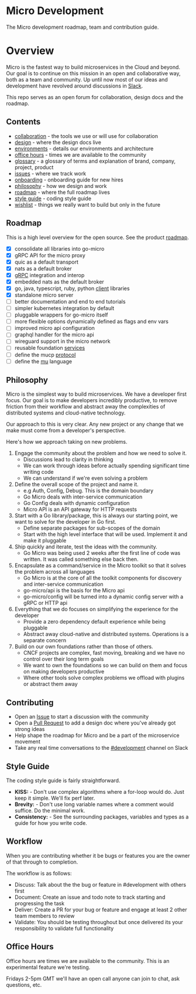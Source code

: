 # Micro Development

The Micro development roadmap, team and contribution guide.

# Overview 

Micro is the fastest way to build microservices in the Cloud and beyond. Our goal is to continue on this mission in an open and collaborative way, both as a team and community. Up until now most of our ideas and development have revolved around discussions in [Slack](https://slack.micro.mu).

This repo serves as an open forum for collaboration, design docs and the roadmap.

## Contents

- [collaboration](collaboration.md) - the tools we use or will use for collaboration
- [design](design) - where the design docs live
- [environments](environments.md) - details our environments and architecture
- [office hours](#office-hours) - times we are available to the community
- [glossary](glossary.md) - a glossary of terms and explanation of brand, company, project, product
- [issues](https://github.com/micro/development/issues) - where we track work
- [onboarding](onboarding.md) - onboarding guide for new hires
- [philosophy](#philosophy) - how we design and work
- [roadmap](roadmap) - where the full roadmap lives
- [style guide](#style-guide) - coding style guide
- [wishlist](wishlist.md) - things we really want to build but only in the future

## Roadmap

This is a high level overview for the open source. See the product [roadmap](roadmap).

- [X] consolidate all libraries into go-micro
- [X] gRPC API for the micro proxy
- [X] quic as a default transport
- [X] nats as a default broker
- [x] [gRPC](design/framework/grpc.md) integration and interop
- [x] embedded nats as the default broker
- [x] go, java, typescript, ruby, python [client](design/clients.md) libraries
- [x] standalone micro server
- [ ] better documentation and end to end tutorials
- [ ] simpler kubernetes integration by default
- [ ] pluggable wrappers for go-micro itself
- [ ] more flexible options dynamically defined as flags and env vars
- [ ] improved micro api configuration 
- [ ] graphql handler for the micro api
- [ ] wireguard support in the micro network
- [ ] reusable foundation [services](roadmap/services.md) 
- [ ] define the mucp [protocol](design/ideas/protocol.md)
- [ ] define the [mu](design/ideas/language.md) language

## Philosophy

Micro is the simplest way to build microservices. We have a developer first focus. Our goal is to make developers incredibly productive, 
to remove friction from their workflow and abstract away the complexities of distributed systems and cloud-native technology. 

Our approach to this is very clear. Any new project or any change that we make must come from a developer's perspective. 

Here's how we approach taking on new problems.

1. Engage the community about the problem and how we need to solve it.
	- Discussions lead to clarity in thinking
	- We can work through ideas before actually spending significant time writing code
	- We can understand if we're even solving a problem
1. Define the overall scope of the project and name it.
	-  e.g Auth, Config, Debug. This is the domain boundary
	- Go Micro deals with inter-service communication
	- Go Config deals with dynamic configuration
	- Micro API is an API gateway for HTTP requests
2. Start with a Go library/package, this is always our starting point, we want to solve for the developer in Go first. 
	- Define separate packages for sub-scopes of the domain
	- Start with the high level interface that will be used. Implement it and make it pluggable
3. Ship quickly and iterate, test the ideas with the community.
	- Go Micro was being used 2 weeks after the first line of code was written. It was called something else back then.
4. Encapsulate as a command/service in the Micro toolkit so that it solves the problem across all languages
	- Go Micro is at the core of all the toolkit components for discovery and inter-service communication
	- go-micro/api is the basis for the Micro api
	- go-micro/config will be turned into a dynamic config server with a gRPC or HTTP api
5. Everything that we do focuses on simplifying the experience for the developer
	- Provide a zero dependency default experience while being pluggable
	- Abstract away cloud-native and distributed systems. Operations is a separate concern
6. Build on our own foundations rather than those of others.
	- CNCF projects are complex, fast moving, breaking and we have no control over their long term goals
	- We want to own the foundations so we can build on them and focus on making developers productive
	- Where other tools solve complex problems we offload with plugins or abstract them away

## Contributing

- Open an [Issue](https://github.com/micro/development/issues) to start a discussion with the community
- Open a [Pull Request](https://github.com/micro/development/pulls) to add a design doc where you've already got strong ideas
- Help shape the roadmap for Micro and be a part of the microservice movement
- Take any real time conversations to the [#development](https://micro-services.slack.com/messages/CJ544CH8W/) channel on Slack

## Style Guide

The coding style guide is fairly straightforward.

- **KISS:** - Don't use complex algorithms where a for-loop would do. Just keep it simple. We'll fix perf later. 
- **Brevity:** - Don't use long variable names where a comment would suffice. Do the minimal work.
- **Consistency:** - See the surrounding packages, variables and types as a guide for how you write code.

## Workflow

When you are contributing whether it be bugs or features you are the owner of that through to completion.

The workflow is as follows:

- Discuss: Talk about the the bug or feature in #development with others first
- Document: Create an issue and todo note to track starting and progressing the task
- Deliver: Create a PR for your bug or feature and engage at least 2 other team members to review
- Validate: You should be testing throughout but once delivered its your responsibility to validate full functionality

## Office Hours

Office hours are times we are available to the community. This is an experimental feature we're testing. 

Fridays 2-5pm GMT we'll have an open call anyone can join to chat, ask questions, etc.
